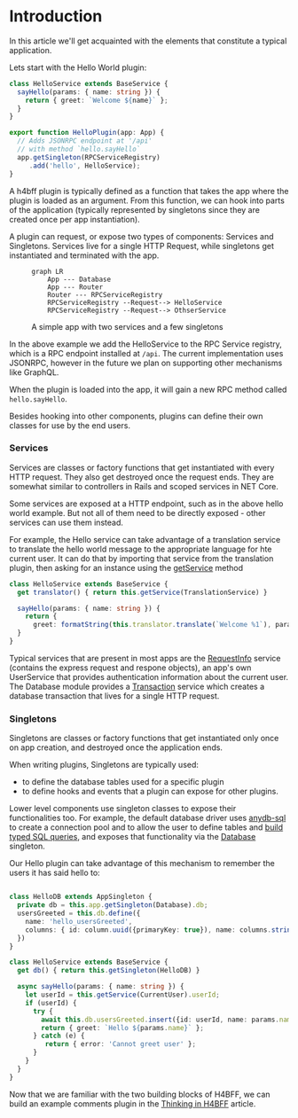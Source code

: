 # Introduction

In this article we'll get acquainted with the elements that constitute a typical application.


Lets start with the Hello World plugin:

```typescript
class HelloService extends BaseService {
  sayHello(params: { name: string }) {
    return { greet: `Welcome ${name}` };
  }
}

export function HelloPlugin(app: App) {
  // Adds JSONRPC endpoint at '/api'
  // with method `hello.sayHello`
  app.getSingleton(RPCServiceRegistry)
     .add('hello', HelloService);
}
```

A h4bff plugin is typically defined as a function that takes the app where the plugin is loaded
as an argument. From this function, we can hook into parts of the application (typically
represented by singletons since they are created once per app instantiation).

A plugin can request, or expose two types of components: Services and Singletons. Services live
for a single HTTP Request, while singletons get instantiated and terminated with the app.


<figure class="image">

```mermaid
graph LR
    App --- Database
    App --- Router
    Router --- RPCServiceRegistry
    RPCServiceRegistry --Request--> HelloService
    RPCServiceRegistry --Request--> OthserService
```

<figcaption> A simple app with two services and a few singletons </figcaption>
</figure>

In the above example we add the HelloService to the RPC Service registry, which is a RPC
endpoint installed at `/api`. The current implementation uses JSONRPC, however in the future we
plan on supporting other mechanisms like GraphQL.

When the plugin is loaded into the app, it will gain a new RPC method called `hello.sayHello`.

Besides hooking into other components, plugins can define their own classes for use by the end
users.

### Services

Services are classes or factory functions that get instantiated with every HTTP request. They also
get destroyed once the request ends. They are somewhat similar to controllers in Rails and scoped
services in NET Core.

Some services are exposed at a HTTP endpoint, such as in the above hello world example. But not all
of them need to be directly exposed - other services can use them instead.

For example, the Hello service can take advantage of a translation service to translate the hello
world message to the appropriate language for hte current user. It can do that by importing that
service from the translation plugin, then asking for an instance using the [getService][BS.GS]
method

```typescript
class HelloService extends BaseService {
  get translator() { return this.getService(TranslationService) }

  sayHello(params: { name: string }) {
    return {
      greet: formatString(this.translator.translate(`Welcome %1`), params.name) };
  }
}
```

Typical services that are present in most apps are the [RequestInfo][ReqInfoSvc] service (contains
the express request and respone objects), an app's own UserService that provides authentication
information about the current user. The Database module provides a [Transaction][TxSvc] service
which creates a database transaction that lives for a single HTTP request.

### Singletons

Singletons are classes or factory functions that get instantiated only once on app creation, and
destroyed once the application ends.

When writing plugins, Singletons are typically used:

* to define the database tables used for a specific plugin
* to define hooks and events that a plugin can expose for other plugins.

Lower level components use singleton classes to expose their functionalities too. For example, the
default database driver uses [anydb-sql][anydb-sql] to create a connection pool and to allow the
user to define tables and [build typed SQL queries](https://node-sql-examples.github.io/), and
exposes that functionality via the [Database][db] singleton.

Our Hello plugin can take advantage of this mechanism to remember the users it has said hello to:

```typescript

class HelloDB extends AppSingleton {
  private db = this.app.getSingleton(Database).db;
  usersGreeted = this.db.define({
    name: 'hello_usersGreeted',
    columns: { id: column.uuid({primaryKey: true}), name: columns.string() }
  })
}

class HelloService extends BaseService {
  get db() { return this.getSingleton(HelloDB) }

  async sayHello(params: { name: string }) {
    let userId = this.getService(CurrentUser).userId;
    if (userId) {
      try {
        await this.db.usersGreeted.insert({id: userId, name: params.name}).exec();
        return { greet: `Hello ${params.name}` };
      } catch (e) {
         return { error: 'Cannot greet user' };
      }
    }
  }
}
```

Now that we are familiar with the two building blocks of H4BFF, we can build an example comments
plugin in the [Thinking in H4BFF][tihbff] article.

[BS.GS]: /2-API/core/BaseService#getService

[ReqInfoSvc]: /2-API/backend/RequestInfo.md
[TxSvc]: /2-API/backend/TransactionProvider.md
[anydb-sql]: https://www.npmjs.com/package/anydb-sql-2
[db]: /2-API/backend/Database.md
[tihbff]: Thinking-in-h4bff.md